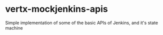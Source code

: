# vertx-mockjenkins-apis
Simple implementation of some of the basic APIs of Jenkins, and it's state machine
